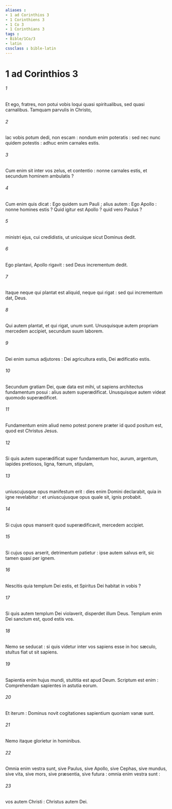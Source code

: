 ```yaml
---
aliases : 
- 1 ad Corinthios 3
- 1 Corinthiens 3
- 1 Co 3
- 1 Corinthians 3
tags : 
- Bible/1Co/3
- latin
cssclass : bible-latin
---
```


# 1 ad Corinthios 3

###### 1
Et ego, fratres, non potui vobis loqui quasi spiritualibus, sed quasi carnalibus. Tamquam parvulis in Christo,
###### 2
lac vobis potum dedi, non escam : nondum enim poteratis : sed nec nunc quidem potestis : adhuc enim carnales estis.
###### 3
Cum enim sit inter vos zelus, et contentio : nonne carnales estis, et secundum hominem ambulatis ?
###### 4
Cum enim quis dicat : Ego quidem sum Pauli ; alius autem : Ego Apollo : nonne homines estis ? Quid igitur est Apollo ? quid vero Paulus ?
###### 5
ministri ejus, cui credidistis, ut unicuique sicut Dominus dedit.
###### 6
Ego plantavi, Apollo rigavit : sed Deus incrementum dedit.
###### 7
Itaque neque qui plantat est aliquid, neque qui rigat : sed qui incrementum dat, Deus.
###### 8
Qui autem plantat, et qui rigat, unum sunt. Unusquisque autem propriam mercedem accipiet, secundum suum laborem.
###### 9
Dei enim sumus adjutores : Dei agricultura estis, Dei ædificatio estis.
###### 10
Secundum gratiam Dei, quæ data est mihi, ut sapiens architectus fundamentum posui : alius autem superædificat. Unusquisque autem videat quomodo superædificet.
###### 11
Fundamentum enim aliud nemo potest ponere præter id quod positum est, quod est Christus Jesus.
###### 12
Si quis autem superædificat super fundamentum hoc, aurum, argentum, lapides pretiosos, ligna, fœnum, stipulam,
###### 13
uniuscujusque opus manifestum erit : dies enim Domini declarabit, quia in igne revelabitur : et uniuscujusque opus quale sit, ignis probabit.
###### 14
Si cujus opus manserit quod superædificavit, mercedem accipiet.
###### 15
Si cujus opus arserit, detrimentum patietur : ipse autem salvus erit, sic tamen quasi per ignem.
###### 16
Nescitis quia templum Dei estis, et Spiritus Dei habitat in vobis ?
###### 17
Si quis autem templum Dei violaverit, disperdet illum Deus. Templum enim Dei sanctum est, quod estis vos.
###### 18
Nemo se seducat : si quis videtur inter vos sapiens esse in hoc sæculo, stultus fiat ut sit sapiens.
###### 19
Sapientia enim hujus mundi, stultitia est apud Deum. Scriptum est enim : Comprehendam sapientes in astutia eorum.
###### 20
Et iterum : Dominus novit cogitationes sapientium quoniam vanæ sunt.
###### 21
Nemo itaque glorietur in hominibus.
###### 22
Omnia enim vestra sunt, sive Paulus, sive Apollo, sive Cephas, sive mundus, sive vita, sive mors, sive præsentia, sive futura : omnia enim vestra sunt :
###### 23
vos autem Christi : Christus autem Dei.
